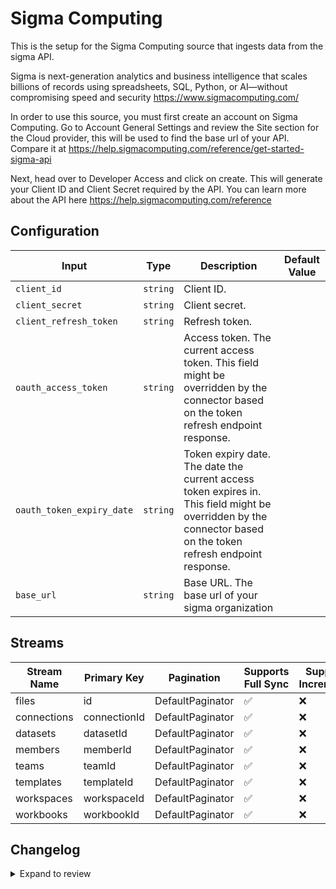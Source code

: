 # Sigma Computing
This is the setup for the Sigma Computing source that ingests data from the sigma API. 

Sigma is next-generation analytics and business intelligence that scales billions of records using spreadsheets, SQL, Python, or AI—without compromising speed and security https://www.sigmacomputing.com/

In order to use this source, you must first create an account on Sigma Computing. Go to Account General Settings and review the Site section for the Cloud provider, this will be used to find the base url of your API. Compare it at https://help.sigmacomputing.com/reference/get-started-sigma-api

Next, head over to Developer Access and click on create. This will generate your Client ID and Client Secret required by the API. You can learn more about the API here https://help.sigmacomputing.com/reference


## Configuration

| Input | Type | Description | Default Value |
|-------|------|-------------|---------------|
| `client_id` | `string` | Client ID.  |  |
| `client_secret` | `string` | Client secret.  |  |
| `client_refresh_token` | `string` | Refresh token.  |  |
| `oauth_access_token` | `string` | Access token. The current access token. This field might be overridden by the connector based on the token refresh endpoint response. |  |
| `oauth_token_expiry_date` | `string` | Token expiry date. The date the current access token expires in. This field might be overridden by the connector based on the token refresh endpoint response. |  |
| `base_url` | `string` | Base URL. The base url of your sigma organization |  |

## Streams
| Stream Name | Primary Key | Pagination | Supports Full Sync | Supports Incremental |
|-------------|-------------|------------|---------------------|----------------------|
| files | id | DefaultPaginator | ✅ |  ❌  |
| connections | connectionId | DefaultPaginator | ✅ |  ❌  |
| datasets | datasetId | DefaultPaginator | ✅ |  ❌  |
| members | memberId | DefaultPaginator | ✅ |  ❌  |
| teams | teamId | DefaultPaginator | ✅ |  ❌  |
| templates | templateId | DefaultPaginator | ✅ |  ❌  |
| workspaces | workspaceId | DefaultPaginator | ✅ |  ❌  |
| workbooks | workbookId | DefaultPaginator | ✅ |  ❌  |

## Changelog

<details>
  <summary>Expand to review</summary>

| Version          | Date              | Pull Request | Subject        |
|------------------|-------------------|--------------|----------------|
| 0.0.11 | 2025-02-01 | [53073](https://github.com/airbytehq/airbyte/pull/53073) | Update dependencies |
| 0.0.10 | 2025-01-25 | [52411](https://github.com/airbytehq/airbyte/pull/52411) | Update dependencies |
| 0.0.9 | 2025-01-18 | [51994](https://github.com/airbytehq/airbyte/pull/51994) | Update dependencies |
| 0.0.8 | 2025-01-11 | [51387](https://github.com/airbytehq/airbyte/pull/51387) | Update dependencies |
| 0.0.7 | 2024-12-28 | [50780](https://github.com/airbytehq/airbyte/pull/50780) | Update dependencies |
| 0.0.6 | 2024-12-21 | [50325](https://github.com/airbytehq/airbyte/pull/50325) | Update dependencies |
| 0.0.5 | 2024-12-14 | [49775](https://github.com/airbytehq/airbyte/pull/49775) | Update dependencies |
| 0.0.4 | 2024-12-12 | [49396](https://github.com/airbytehq/airbyte/pull/49396) | Update dependencies |
| 0.0.3 | 2024-11-04 | [48150](https://github.com/airbytehq/airbyte/pull/48150) | Update dependencies |
| 0.0.2 | 2024-10-28 | [47514](https://github.com/airbytehq/airbyte/pull/47514) | Update dependencies |
| 0.0.1 | 2024-10-13 | | Initial release by [@aazam-gh](https://github.com/aazam-gh) via Connector Builder |

</details>
